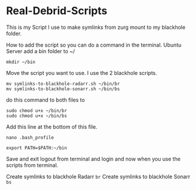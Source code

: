 # Real-Debrid-Scripts
This is my Script I use to make symlinks from zurg mount to my blackhole folder. 

How to add the script so you can do a command in the terminal.
Ubuntu Server 
add a bin folder to ~/
``` 
mkdir ~/bin
```
Move the script you want to use. I use the 2 blackhole scripts.
``` 
mv symlinks-to-blackhole-radarr.sh ~/bin/br
mv symlinks-to-blackhole-sonarr.sh ~/bin/bs
```
do this command to both files to
```
sudo chmod u+x ~/bin/br
sudo chmod u+x ~/bin/bs
```
Add this line at the bottom of this file.
```
nano .bash_profile
```
```
export PATH=$PATH:~/bin
```
Save and exit
logout from terminal and login and now when you use the scripts from terminal.

Create symlinks to blackhole Radarr
```br```
Create symlinks to blackhole Sonarr 
```bs```
